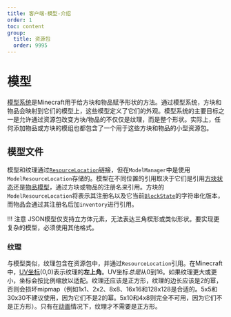 ```yaml
---
title: 客户端-模型-介绍
order: 1
toc: content
group:
  title: 资源包
  order: 9995
---
```

模型
======

[模型系统][models]是Minecraft用于给方块和物品赋予形状的方法。通过模型系统，方块和物品会映射到它们的模型上，这些模型定义了它们的外观。模型系统的主要目标之一是允许通过资源包改变方块/物品的不仅仅是纹理，而是整个形状。实际上，任何添加物品或方块的模组也都包含了一个用于这些方块和物品的小型资源包。

模型文件
-----------

模型和纹理通过[`ResourceLocation`][resloc]链接，但在`ModelManager`中是使用`ModelResourceLocation`存储的。模型在不同位置的引用取决于它们是引用[方块状态][statemodel]还是[物品模型][itemmodels]，通过方块或物品的注册名来引用。方块的`ModelResourceLocation`将表示其注册名以及它当前[`BlockState`][state]的字符串化版本，而物品会通过其注册名后加`inventory`进行引用。

!!! 注意
    JSON模型仅支持立方体元素，无法表达三角楔形或类似形状。要实现更复杂的模型，必须使用其他格式。

### 纹理

与模型类似，纹理包含在资源包中，并通过`ResourceLocation`引用。在Minecraft中，[UV坐标][uv](0,0)表示纹理的**左上角**。UV坐标*总是*从0到16。如果纹理更大或更小，坐标会按比例缩放以适配。纹理还应该是正方形，纹理的边长应该是2的幂，否则会损坏mipmap（例如1x1、2x2、8x8、16x16和128x128是合适的。5x5和30x30不建议使用，因为它们不是2的幂。5x10和4x8则完全不可用，因为它们不是正方形）。只有在[动画][animated]情况下，纹理才不需要是正方形。

[models]: https://minecraft.wiki/w/Tutorials/Models#File_path
[resloc]: ../../../concepts/resources.md#resourcelocation
[statemodel]: https://minecraft.wiki/w/Tutorials/Models#Block_states
[itemmodels]: https://minecraft.wiki/w/Tutorials/Models#Item_models
[state]: ../../../blocks/states.md
[uv]: https://en.wikipedia.org/wiki/UV_mapping
[animated]: https://minecraft.wiki/w/Resource_Pack?so=search#Animation